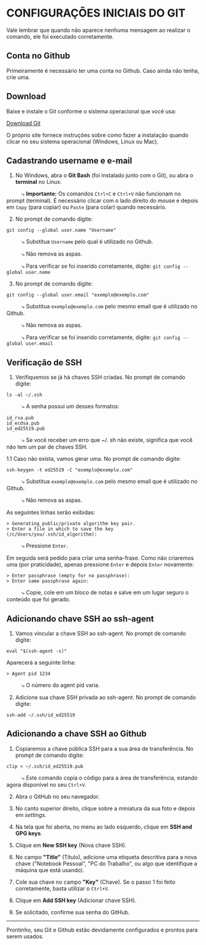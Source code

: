 # CONFIGURAÇÕES INICIAIS DO GIT

Vale lembrar que quando não aparece nenhuma mensagem ao realizar o comando, ele foi executado corretamente.

## Conta no Github

Primeiramente é necessário ter uma conta no Github. Caso ainda não tenha, crie uma.

## Download

Baixe e instale o Git conforme o sistema operacional que você usa:

[Download Git](https://git-scm.com/downloads "Git Download")

O próprio site fornece instruções sobre como fazer a instalação quando clicar no seu sistema operacional (Windows, Linux ou Mac).

## Cadastrando username e e-mail

1. No Windows, abra o **Git Bash** (foi instalado junto com o Git), ou abra o **terminal** no Linux.

&nbsp;&nbsp;&nbsp;&nbsp;&nbsp;&nbsp;&nbsp;&nbsp;&nbsp;&nbsp;⤷ **Importante:** Os comandos `Ctrl+C` e `Ctrl+V` não funcionam no prompt (terminal). É necessário clicar com o lado direito do mouse e depois em `Copy` (para copiar) ou `Paste` (para colar) quando necessário.

2. No prompt de comando digite:

`git config --global user.name "Username"`

&nbsp;&nbsp;&nbsp;&nbsp;&nbsp;&nbsp;&nbsp;&nbsp;&nbsp;&nbsp;⤷ Substitua `Username` pelo qual é utilizado no Github.

&nbsp;&nbsp;&nbsp;&nbsp;&nbsp;&nbsp;&nbsp;&nbsp;&nbsp;&nbsp;⤷ Não remova as aspas.

&nbsp;&nbsp;&nbsp;&nbsp;&nbsp;&nbsp;&nbsp;&nbsp;&nbsp;&nbsp;⤷ Para verificar se foi inserido corretamente, digite: `git config --global user.name`

3. No prompt de comando digite:

`git config --global user.email "exemplo@exemplo.com"`

&nbsp;&nbsp;&nbsp;&nbsp;&nbsp;&nbsp;&nbsp;&nbsp;&nbsp;&nbsp;⤷ Substitua `exemplo@exemplo.com` pelo mesmo email que é utilizado no Github.

&nbsp;&nbsp;&nbsp;&nbsp;&nbsp;&nbsp;&nbsp;&nbsp;&nbsp;&nbsp;⤷ Não remova as aspas.

&nbsp;&nbsp;&nbsp;&nbsp;&nbsp;&nbsp;&nbsp;&nbsp;&nbsp;&nbsp;⤷ Para verificar se foi inserido corretamente, digite: `git config --global user.email`

## Verificação de SSH

1. Verifiquemos se já há chaves SSH criadas. No prompt de comando digite:

`ls -al ~/.ssh`

&nbsp;&nbsp;&nbsp;&nbsp;&nbsp;&nbsp;&nbsp;&nbsp;&nbsp;&nbsp;⤷ A senha possui um desses formatos:
```
id_rsa.pub
id_ecdsa.pub
id_ed25519.pub
```

&nbsp;&nbsp;&nbsp;&nbsp;&nbsp;&nbsp;&nbsp;&nbsp;&nbsp;&nbsp;⤷ Se você receber um erro que ~/. sh não existe, significa que você não tem um par de chaves SSH.

1.1 Caso não exista, vamos gerar uma. No prompt de comando digite:

`ssh-keygen -t ed25519 -C "exemplo@exemplo.com"`

&nbsp;&nbsp;&nbsp;&nbsp;&nbsp;&nbsp;&nbsp;&nbsp;&nbsp;&nbsp;⤷ Substitua `exemplo@exemplo.com` pelo mesmo email que é utilizado no Github.

&nbsp;&nbsp;&nbsp;&nbsp;&nbsp;&nbsp;&nbsp;&nbsp;&nbsp;&nbsp;⤷ Não remova as aspas.

As seguintes linhas serão exibidas: 

```
> Generating public/private algorithm key pair.
> Enter a file in which to save the key (/c/Users/you/.ssh/id_algorithm):
```

&nbsp;&nbsp;&nbsp;&nbsp;&nbsp;&nbsp;&nbsp;&nbsp;&nbsp;&nbsp;⤷ Pressione `Enter`.

Em seguida será pedido para criar uma senha-frase. Como não criaremos uma (por praticidade), apenas pressione `Enter` e depois `Enter` novamente:

```
> Enter passphrase (empty for no passphrase):
> Enter same passphrase again:
```

&nbsp;&nbsp;&nbsp;&nbsp;&nbsp;&nbsp;&nbsp;&nbsp;&nbsp;&nbsp;⤷ Copie, cole em um bloco de notas e salve em um lugar seguro o conteúdo que foi gerado.

## Adicionando chave SSH ao ssh-agent

1. Vamos vincular a chave SSH ao ssh-agent. No prompt de comando digite:

`eval "$(ssh-agent -s)"`

Aparecerá a seguinte linha:

```
> Agent pid 1234
```

&nbsp;&nbsp;&nbsp;&nbsp;&nbsp;&nbsp;&nbsp;&nbsp;&nbsp;&nbsp;⤷ O número do agent pid varia.

2. Adicione sua chave SSH privada ao ssh-agent. No prompt de comando digite:

`ssh-add ~/.ssh/id_ed25519`

## Adicionando a chave SSH ao Github

1. Copiaremos a chave pública SSH para a sua área de transferência. No prompt de comando digite:

`clip < ~/.ssh/id_ed25519.pub`

&nbsp;&nbsp;&nbsp;&nbsp;&nbsp;&nbsp;&nbsp;&nbsp;&nbsp;&nbsp;⤷ Este comando copia o código para a área de transferência, estando agora disponível no seu `Ctrl+V`.

2. Abra o GitHub no seu navegador.

3. No canto superior direito, clique sobre a miniatura da sua foto e depois em *settings*.

4. Na tela que foi aberta, no menu ao lado esquerdo, clique em **SSH and GPG keys**.

5. Clique em **New SSH key** (Nova chave SSH).

6. No campo **"Title"** (Título), adicione uma etiqueta descritiva para a nova chave ("Notebook Pessoal", "PC do Trabalho", ou algo que identifique a máquina que está usando).

7. Cole sua chave no campo **"Key"** (Chave). Se o passo 1 foi feito corretamente, basta utilizar o `Ctrl+V`.

8. Clique em **Add SSH key** (Adicionar chave SSH).

9. Se solicitado, confirme sua senha do GitHub.

____

Prontinho, seu Git e Github estão devidamente configurados e prontos para serem usados.